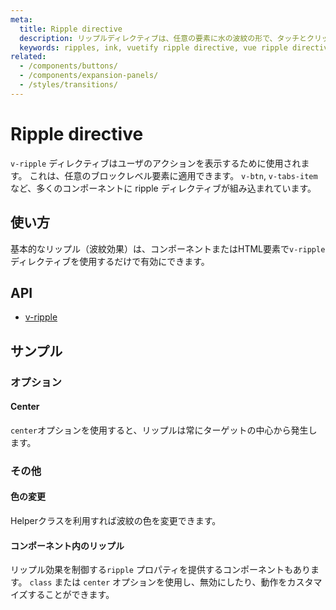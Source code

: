 ```yaml
---
meta:
  title: Ripple directive
  description: リップルディレクティブは、任意の要素に水の波紋の形で、タッチとクリックフィードバックを追加します。
  keywords: ripples, ink, vuetify ripple directive, vue ripple directive
related:
  - /components/buttons/
  - /components/expansion-panels/
  - /styles/transitions/
---
```


# Ripple directive

`v-ripple` ディレクティブはユーザのアクションを表示するために使用されます。 これは、任意のブロックレベル要素に適用できます。 `v-btn`, `v-tabs-item` など、多くのコンポーネントに ripple ディレクティブが組み込まれています。

<entry-ad />

## 使い方

基本的なリップル（波紋効果）は、コンポーネントまたはHTML要素で`v-ripple`ディレクティブを使用するだけで有効にできます。

<example file="v-ripple/usage" />

## API

- [v-ripple](/api/v-ripple)

<inline-api page="directives/ripple" />

## サンプル

### オプション

#### Center

`center`オプションを使用すると、リップルは常にターゲットの中心から発生します。

<example file="v-ripple/option-center" />

### その他

#### 色の変更

Helperクラスを利用すれば波紋の色を変更できます。

<example file="v-ripple/misc-custom-color" />

#### コンポーネント内のリップル

リップル効果を制御する`ripple` プロパティを提供するコンポーネントもあります。 `class` または `center` オプションを使用し、無効にしたり、動作をカスタマイズすることができます。

<example file="v-ripple/misc-ripple-in-components" />

<backmatter />
